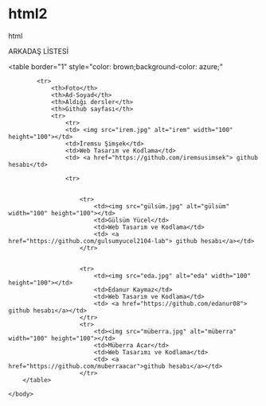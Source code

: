 # html2
html
<meta http-equiv="X-UA-Compatible" content="IE=edge">
        <title>Documents</title>
        <meta name="description" content="">
        <meta name="viewport" content="width=device-width, initial-scale=1">
        <link rel="stylesheet" href="">
    </head>
    <body> 
        <p>ARKADAŞ LİSTESİ</p>
        <table border="1" style="color: brown;background-color: azure;"
    
            <tr>
                <th>Foto</th>
                <th>Ad-Soyad</th>
                <th>Aldığı dersler</th>
                <th>Github sayfası</th>
                <tr>
                    <tr>
                    <td> <img src="irem.jpg" alt="irem" width="100" height="100"></td>
                    <td>İremsu Şimşek</td>
                    <td>Web Tasarım ve Kodlama</td>
                    <td> <a href="https://github.com/iremsusimsek"> github hesabı</td>

                    <tr>

                
                        <tr>
                            <td><img src="gülsüm.jpg" alt="gülsüm" width="100" height="100"></td>
                            <td>Gülsüm Yücel</td>
                            <td>Web Tasarım ve Kodlama</td>
                            <td> <a href="https://github.com/gulsumyucel2104-lab"> github hesabı</a></td>
                        </tr>

                       
                        <tr>
                            <td><img src="eda.jpg" alt="eda" width="100" height="100"></td>
                            <td>Edanur Kaymaz</td>
                            <td>Web Tasarım ve Kodlama</td>
                            <td> <a href="https://github.com/edanur08"> github hesabı</a></td>
                        </tr>
                        <tr>
                            <td><img src="müberra.jpg" alt="müberra" width="100" height="100"></td>
                            <td>Müberra Acar</td>
                            <td>Web Tasarımı ve Kodlama</td>
                            <td> <a href="https://github.com/muberraacar">github hesabı</a></td>
                        </tr>
        </table>
        
    </body>
</html>

